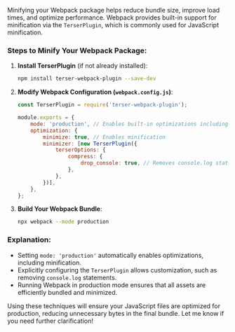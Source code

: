 Minifying your Webpack package helps reduce bundle size, improve load times, and optimize performance. Webpack provides built-in support for minification via the `TerserPlugin`, which is commonly used for JavaScript minification.

### Steps to Minify Your Webpack Package:

1. **Install TerserPlugin** (if not already installed):
   ```sh
   npm install terser-webpack-plugin --save-dev
   ```

2. **Modify Webpack Configuration (`webpack.config.js`)**:
   ```javascript
   const TerserPlugin = require('terser-webpack-plugin');

   module.exports = {
       mode: 'production', // Enables built-in optimizations including minification
       optimization: {
           minimize: true, // Enables minification
           minimizer: [new TerserPlugin({
               terserOptions: {
                   compress: {
                       drop_console: true, // Removes console.log statements
                   },
               },
           })],
       },
   };
   ```

3. **Build Your Webpack Bundle**:
   ```sh
   npx webpack --mode production
   ```

### Explanation:
- Setting `mode: 'production'` automatically enables optimizations, including minification.
- Explicitly configuring the `TerserPlugin` allows customization, such as removing `console.log` statements.
- Running Webpack in production mode ensures that all assets are efficiently bundled and minimized.

Using these techniques will ensure your JavaScript files are optimized for production, reducing unnecessary bytes in the final bundle. Let me know if you need further clarification!